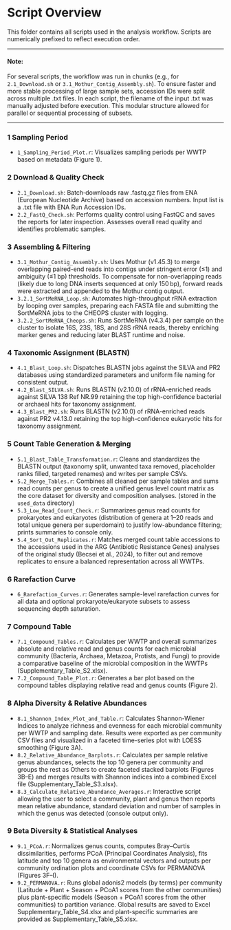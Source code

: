 # Script Overview

This folder contains all scripts used in the analysis workflow. Scripts are numerically prefixed to reflect execution order.
________________________
#### Note:
For several scripts, the workflow was run in chunks (e.g., for `2.1_Download.sh` or `3.1_Mothur_Contig_Assembly.sh`). To ensure faster and more stable processing of large sample sets, accession IDs were split across multiple .txt files. In each script, the filename of the input .txt was manually adjusted before execution. This modular structure allowed for parallel or sequential processing of subsets.
__________________________

### 1 Sampling Period
- `1_Sampling_Period_Plot.r`: Visualizes sampling periods per WWTP based on metadata (Figure 1).

### 2 Download & Quality Check
- `2.1_Download.sh`: Batch‑downloads raw .fastq.gz files from ENA (European Nucleotide Archive) based on accession numbers. Input list is a .txt file with ENA Run Accession IDs.
- `2.2_FastQ_Check.sh`: Performs quality control using FastQC and saves the reports for later inspection. Assesses overall read quality and identifies problematic samples.

### 3 Assembling & Filtering
- `3.1_Mothur_Contig_Assembly.sh`: Uses Mothur (v1.45.3) to merge overlapping paired-end reads into contigs under stringent error (≤1) and ambiguity (≤1 bp) thresholds. To compensate for non-overlapping reads (likely due to long DNA inserts sequenced at only 150 bp), forward reads were extracted and appended to the Mothur contig output. 
- `3.2.1_SortMeRNA_Loop.sh`: Automates high-throughput rRNA extraction by looping over samples, preparing each FASTA file and submitting the SortMeRNA jobs to the CHEOPS cluster with logging.
- `3.2.2_SortMeRNA_Cheops.sh`: Runs SortMeRNA (v4.3.4) per sample on the cluster to isolate 16S, 23S, 18S, and 28S rRNA reads, thereby enriching marker genes and reducing later BLAST runtime and noise.

### 4 Taxonomic Assignment (BLASTN)
- `4.1_Blast_Loop.sh`: Dispatches BLASTN jobs against the SILVA and PR2 databases using standardized parameters and uniform file naming for consistent output.
- `4.2_Blast_SILVA.sh`: Runs BLASTN (v2.10.0) of rRNA-enriched reads against SILVA 138 Ref NR.99 retaining the top high-confidence bacterial or archaeal hits for taxonomy assignment.
- `4.3_Blast_PR2.sh`: Runs BLASTN (v2.10.0) of rRNA-enriched reads against PR2 v4.13.0 retaining the top high-confidence eukaryotic hits for taxonomy assignment.

### 5 Count Table Generation & Merging
- `5.1_Blast_Table_Transformation.r`: Cleans and standardizes the BLASTN output (taxonomy split, unwanted taxa removed, placeholder ranks filled, targeted renames) and writes per sample CSVs.
- `5.2_Merge_Tables.r`: Combines all cleaned per sample tables and sums read counts per genus to create a unified genus level count matrix as the core dataset for diversity and composition analyses. (stored in the `used_data` directory) 
- `5.3_Low_Read_Count_Check.r`: Summarizes genus read counts for prokaryotes and eukaryotes (distribution of genera at 1–20 reads and total unique genera per superdomain) to justify low-abundance filtering; prints summaries to console only.
- `5.4_Sort_Out_Replicates.r`: Matches merged count table accessions to the accessions used in the ARG (Antibiotic Resistance Genes) analyses of the original study (Becsei et al., 2024), to filter out and remove replicates to ensure a balanced representation across all WWTPs.

### 6 Rarefaction Curve
- `6_Rarefaction_Curves.r`: Generates sample-level rarefaction curves for all data and optional prokaryote/eukaryote subsets to assess sequencing depth saturation.

### 7 Compound Table
- `7.1_Compound_Tables.r`: Calculates per WWTP and overall summarizes absolute and relative read and genus counts for each microbial community (Bacteria, Archaea, Metazoa, Protists, and Fungi) to provide a comparative baseline of the microbial composition in the WWTPs (Supplementary_Table_S2.xlsx).
- `7.2_Compound_Table_Plot.r`: Generates a bar plot based on the compound tables displaying relative read and genus counts (Figure 2).

### 8 Alpha Diversity & Relative Abundances
- `8.1_Shannon_Index_Plot_and_Table.r`: Calculates Shannon-Wiener Indices to analyze richness and evenness for each microbial community per WWTP and sampling date. Results were exported as per community CSV files and visualized in a faceted time-series plot with LOESS smoothing (Figure 3A).
- `8.2_Relative_Abundance_Barplots.r`: Calculates per sample relative genus abundances, selects the top 10 genera per community and groups the rest as Others to create faceted stacked barplots (Figures 3B–E) and merges results with Shannon indices into a combined Excel file (Supplementary_Table_S3.xlsx).
- `8.3_Calculate_Relative_Abundance_Averages.r`: Interactive script allowing the user to select a community, plant and genus then reports mean relative abundance, standard deviation and number of samples in which the genus was detected (console output only).

### 9 Beta Diversity & Statistical Analyses
- `9.1_PCoA.r`: Normalizes genus counts, computes Bray–Curtis dissimilarities, performs PCoA (Principal Coordinates Analysis), fits latitude and top 10 genera as environmental vectors and outputs per community ordination plots and coordinate CSVs for PERMANOVA (Figures 3F–I).
- `9.2_PERMANOVA.r`: Runs global adonis2 models (by terms) per community (Latitude + Plant + Season + PCoA1 scores from the other communities) plus plant-specific models (Season + PCoA1 scores from the other communities) to partition variance. Global results are saved to Excel Supplementary_Table_S4.xlsx and plant-specific summaries are provided as Supplementary_Table_S5.xlsx. 
                       
